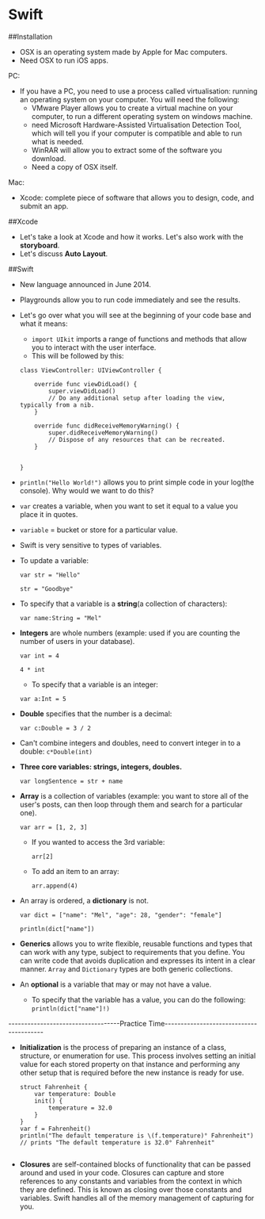# Swift

##Installation
- OSX is an operating system made by Apple for Mac computers.
- Need OSX to run iOS apps.
 
PC:

- If you have a PC, you need to use a process called virtualisation: running an operating system on your computer. You will need the following:
	- VMware Player allows you to create a virtual machine on your computer, to run a different operating system on windows machine.
	- need Microsoft Hardware-Assisted Virtualisation Detection Tool, which will tell you if your computer is compatible and able to run what is needed. 
	- WinRAR will allow you to extract some of the software you download. 
	- Need a copy of OSX itself. 

Mac:

- Xcode: complete piece of software that allows you to design, code, and submit an app. 

##Xcode
- Let's take a look at Xcode and how it works. Let's also work with the **storyboard**. 
- Let's discuss **Auto Layout**. 

##Swift

- New language announced in June 2014. 
- Playgrounds allow you to run code immediately and see the results. 
- Let's go over what you will see at the beginning of your code base and what it means:

	- `import UIkit` imports a range of functions and methods that allow you to interact with the user interface.
	- This will be followed by this:

	```
	class ViewController: UIViewController {

	    override func viewDidLoad() {
	        super.viewDidLoad()
	        // Do any additional setup after loading the view, typically from a nib.
	    }

	    override func didReceiveMemoryWarning() {
	        super.didReceiveMemoryWarning()
	        // Dispose of any resources that can be recreated.
	    }


	}

	```
- `println("Hello World!")` allows you to print simple code in your log(the console). Why would we want to do this?  

- `var` creates a variable, when you want to set it equal to a value you place it in quotes. 
- `variable` = bucket or store for a particular value.
- Swift is very sensitive to types of variables. 
- To update a variable:
	
	```
	var str = "Hello"
	
	str = "Goodbye" 
	
	```
	
- To specify that a variable is a **string**(a collection of characters):
	
	`var name:String = "Mel"`
	
- **Integers** are whole numbers (example: used if you are counting the number of users in your database).
	
	```
	var int = 4
	
	4 * int
	
	```
	- To specify that a variable is an integer:
	
	 `var a:Int = 5`
	
- **Double** specifies that the number is a decimal:
	
	 `var c:Double = 3 / 2`
	
- Can't combine integers and doubles, need to convert integer in to a double: `c*Double(int)`
	
- **Three core variables: strings, integers, doubles.**

	`var longSentence = str + name`
	
- **Array** is a collection of variables (example: you want to store all of the user's posts, can then loop through them and search for a particular one).

	`var arr = [1, 2, 3]`
	
	- If you wanted to access the 3rd variable:
	
		`arr[2]`
	
	- To add an item to an array:
	
		`arr.append(4)`
	
- An array is ordered, a **dictionary** is not.

	`var dict = ["name": "Mel", "age": 28, "gender": "female"]`
	
	`println(dict["name"])`
	
- **Generics** allows you to write flexible, reusable functions and types that can work with any type, subject to requirements that you define. You can write code that avoids duplication and expresses its intent in a clear manner. `Array` and `Dictionary` types are both generic collections. 
	
- An **optional** is a variable that may or may not have a value.

	- To specify that the variable has a value, you can do the following: `println(dict["name"]!)`

-----------------------------------Practice Time----------------------------------------

- **Initialization** is the process of preparing an instance of a class, structure, or enumeration for use. This process involves setting an initial value for each stored property on that instance and performing any other setup that is required before the new instance is ready for use.

	```
	struct Fahrenheit {
	    var temperature: Double
	    init() {
	        temperature = 32.0
	    }
	}
	var f = Fahrenheit()
	println("The default temperature is \(f.temperature)° Fahrenheit")
	// prints "The default temperature is 32.0° Fahrenheit"
		
	```
	
- **Closures** are self-contained blocks of functionality that can be passed around and used in your code. Closures can capture and store references to any constants and variables from the context in which they are defined. This is known as closing over those constants and variables. Swift handles all of the memory management of capturing for you.
	
	
	
	
	